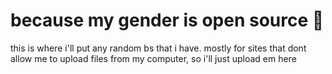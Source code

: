# because my gender is open source 💜





this is where i'll put any random bs that i have. mostly for sites that dont allow me to upload files from my computer, so i'll just upload em here